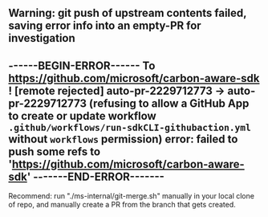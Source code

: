 Warning: git push of upstream contents failed, saving error info into an empty-PR for investigation
-----------------------
------BEGIN-ERROR------
To https://github.com/microsoft/carbon-aware-sdk ! [remote rejected] auto-pr-2229712773 -> auto-pr-2229712773 (refusing to allow a GitHub App to create or update workflow `.github/workflows/run-sdkCLI-githubaction.yml` without `workflows` permission) error: failed to push some refs to 'https://github.com/microsoft/carbon-aware-sdk'
-------END-ERROR-------
-----------------------
Recommend: run "./ms-internal/git-merge.sh" manually in your local clone of repo, and manually create a PR from the branch that gets created.
